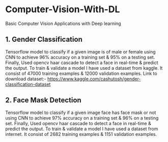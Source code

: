 # Computer-Vision-With-DL
Basic Computer Vision Applications with Deep learning

## 1. Gender Classification

Tensorflow model to classify if a given image is of male or female using CNN to achieve 96% accuracy on a training set & 95% on a testing set. Finally, Used opencv haar cascade to detect a face in real-time & predict the output. To train & validate a model I have used a dataset from kaggle. It consist of 47000 training examples & 12000 validation examples. Link to download dataset:- https://www.kaggle.com/cashutosh/gender-classification-dataset

## 2. Face Mask Detection

Tensorflow model to classify if a given image face has face mask or not using CNN to achieve 97% accuracy on a training set & 96% on a testing set. Finally, Used opencv haar cascade to detect a face in real-time & predict the output. To train & validate a model I have used a dataset from internet. It consist of 2682 training examples & 1151 validation examples.

